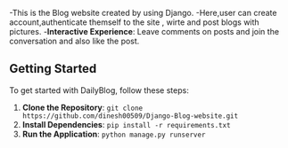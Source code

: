 -This is the Blog website created by using Django.
-Here,user can create account,authenticate themself to the site , wirte and post blogs with pictures.
-**Interactive Experience**: Leave comments on posts and join the conversation and also like the post.

## Getting Started

To get started with DailyBlog, follow these steps:

1. **Clone the Repository**: `git clone https://github.com/dinesh00509/Django-Blog-website.git`
2. **Install Dependencies**: `pip install -r requirements.txt`
3. **Run the Application**: `python manage.py runserver`
